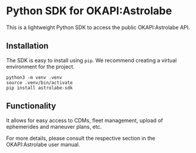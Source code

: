 # Python SDK for OKAPI:Astrolabe

This is a lightweight Python SDK to access the public OKAPI:Astrolabe API.

## Installation

The SDK is easy to install using `pip`. We recommend creating a virtual environment for the project.

```
python3 -m venv .venv
source .venv/bin/activate
pip install astrolabe-sdk
```

## Functionality

It allows for easy access to CDMs, fleet management, upload of ephemerides and maneuver plans, etc.

For more details, please consult the respective section in the OKAPI:Astrolabe user manual.
